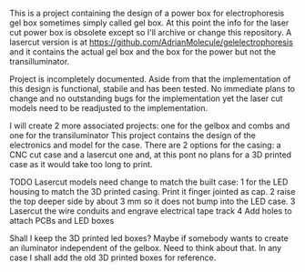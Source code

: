 
This is a project containing the design of a power box for electrophoresis gel box sometimes simply called gel box.
At this point the info for the laser cut power box is obsolete except so I'll archive or change this repository.
A lasercut version is at https://github.com/AdrianMolecule/gelelectrophoresis and it contains the actual gel box and the box for the power but not the transilluminator.

Project is incompletely documented. Aside from that the implementation of this design is functional, stabile and has been tested. No immediate plans to change and no outstanding bugs for the implementation yet the laser cut models need to be readjusted to the implementation.

I will create 2 more associated projects: one for the gelbox and combs and one for the transiluminator
This project contains the design of the electronics and model for the case. There are 2 options for the casing: a CNC cut case and a lasercut one and, at this pont no plans for a 3D printed case as it would take too long to print.




TODO
Lasercut models need change to match the built case:
  1 for the LED housing to match the 3D printed casing. Print it finger jointed as cap.
  2 raise the top deeper side by about 3 mm so it does not bump into the LED case.
  3 Lasercut the wire conduits and engrave electrical tape track
  4 Add holes to attach PCBs and LED boxes

Shall I keep the 3D printed led boxes? Maybe if somebody wants to create an iluminator independent of the gelbox. Need to think about that. In any case I shall add the old 3D printed boxes for reference.
